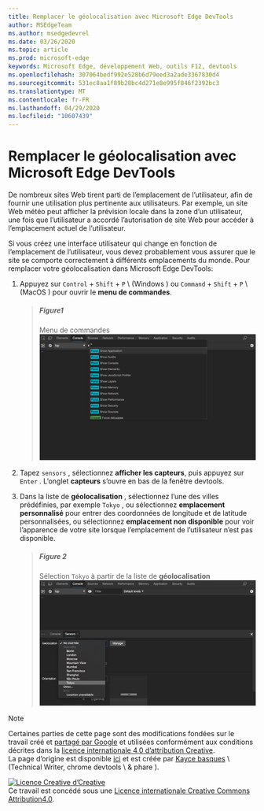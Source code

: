 ```yaml
---
title: Remplacer le géolocalisation avec Microsoft Edge DevTools
author: MSEdgeTeam
ms.author: msedgedevrel
ms.date: 03/26/2020
ms.topic: article
ms.prod: microsoft-edge
keywords: Microsoft Edge, développement Web, outils F12, devtools
ms.openlocfilehash: 307064bedf992e528b6d79eed3a2ade3367830d4
ms.sourcegitcommit: 531ec8aa1f89b28bc4d271e8e995f846f2392bc3
ms.translationtype: MT
ms.contentlocale: fr-FR
ms.lasthandoff: 04/29/2020
ms.locfileid: "10607439"
---
```

<!-- Copyright Kayce Basques 

   Licensed under the Apache License, Version 2.0 (the "License");
   you may not use this file except in compliance with the License.
   You may obtain a copy of the License at

       https://www.apache.org/licenses/LICENSE-2.0

   Unless required by applicable law or agreed to in writing, software
   distributed under the License is distributed on an "AS IS" BASIS,
   WITHOUT WARRANTIES OR CONDITIONS OF ANY KIND, either express or implied.
   See the License for the specific language governing permissions and
   limitations under the License.  -->





# Remplacer le géolocalisation avec Microsoft Edge DevTools   



De nombreux sites Web tirent parti de l’emplacement de l’utilisateur, afin de fournir une utilisation plus pertinente aux utilisateurs.  Par exemple, un site Web météo peut afficher la prévision locale dans la zone d’un utilisateur, une fois que l’utilisateur a accordé l’autorisation de site Web pour accéder à l’emplacement actuel de l’utilisateur.  

<!--todo: add link to user location section when available -->  

Si vous créez une interface utilisateur qui change en fonction de l’emplacement de l’utilisateur, vous devez probablement vous assurer que le site se comporte correctement à différents emplacements du monde.  Pour remplacer votre géolocalisation dans Microsoft Edge DevTools:  

1.  Appuyez sur `Control` + `Shift` + `P` \ (Windows \) ou `Command` + `Shift` + `P` \ (MacOS \) pour ouvrir le **menu de commandes**.  
    
    > ##### Figure1  
    > Menu de commandes  
    > ![Menu de commandes][ImageCommandMenu]  
    
1.  Tapez `sensors` , sélectionnez **afficher les capteurs**, puis appuyez sur `Enter` .  L’onglet **capteurs** s’ouvre en bas de la fenêtre devtools.  
1.  Dans la liste de **géolocalisation** , sélectionnez l’une des villes prédéfinies, par exemple `Tokyo` , ou sélectionnez **emplacement personnalisé** pour entrer des coordonnées de longitude et de latitude personnalisées, ou sélectionnez **emplacement non disponible** pour voir l’apparence de votre site lorsque l’emplacement de l’utilisateur n’est pas disponible.  
    
    > ##### Figure 2  
    > Sélection `Tokyo` à partir de la liste de **géolocalisation**  
    > ![Sélectionner Tokyo dans la liste de géolocalisation][ImageGeolocationTokyo]  
    
<!--## Feedback   

  -->  

<!-- image links -->  

[ImageCommandMenu]: /microsoft-edge/devtools-guide-chromium/media/device-mode-console-command-menu.msft.png "Figure 1: menu de commandes"  
[ImageGeolocationTokyo]: /microsoft-edge/devtools-guide-chromium/media/device-mode-console-sensors-geolocation-tokyo.msft.png "Figure 2: sélectionner Tokyo dans la liste de géolocalisation"  

<!-- links -->  

<!--[WebFundamentalsNativeHardwareUserLocationIndex]: /web/fundamentals/native-hardware/user-location/index "User Location"  -->  

> [!NOTE]
> Certaines parties de cette page sont des modifications fondées sur le travail créé et [partagé par Google][GoogleSitePolicies] et utilisées conformément aux conditions décrites dans la [licence internationale 4,0 d’attribution Creative][CCA4IL].  
> La page d’origine est disponible [ici](https://developers.google.com/web/tools/chrome-devtools/device-mode/geolocation) et est créée par [Kayce basques][KayceBasques] \ (Technical Writer, chrome devtools \ & phare \).  

[![Licence Creative d’Creative][CCby4Image]][CCA4IL]  
Ce travail est concédé sous une [Licence internationale Creative Commons Attribution4.0][CCA4IL].  

[CCA4IL]: https://creativecommons.org/licenses/by/4.0  
[CCby4Image]: https://i.creativecommons.org/l/by/4.0/88x31.png  
[GoogleSitePolicies]: https://developers.google.com/terms/site-policies  
[KayceBasques]: https://developers.google.com/web/resources/contributors/kaycebasques  
